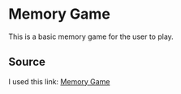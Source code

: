 # Memory Game

This is a basic memory game for the user to play.  

## Source

I used this link: [Memory Game](https://www.youtube.com/watch?v=ec8vSKJuZTk&list=WL&index=3)  
